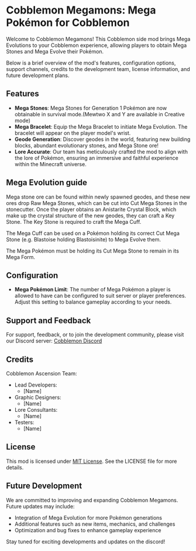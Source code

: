 # Cobblemon Megamons: Mega Pokémon for Cobblemon

Welcome to Cobblemon Megamons! This Cobblemon side mod brings Mega Evolutions to your Cobblemon experience, 
allowing players to obtain Mega Stones and Mega Evolve their Pokémon.

Below is a brief overview of the mod's features, configuration options, support channels, 
credits to the development team, license information, and future development plans.


## Features

- **Mega Stones**: Mega Stones for Generation 1 Pokémon are now obtainable in survival mode.(Mewtwo X and Y are available in Creative mode)
- **Mega Bracelet**: Equip the Mega Bracelet to initiate Mega Evolution. The bracelet will appear on the player model's wrist.
- **Geode Generation**: Discover geodes in the world, featuring new building blocks, abundant evolutionary stones, and Mega Stone ore!
- **Lore Accurate**: Our team has meticulously crafted the mod to align with the lore of Pokémon, ensuring an immersive and faithful experience within the Minecraft universe.

## Mega Evolution guide
Mega stone ore can be found within newly spawned geodes, and these new ores drop Raw Mega Stones, which can be cut into 
Cut Mega Stones in the stonecutter. Once the player obtains an Anistarite Crystal Block, which make up the crystal structure of the 
new geodes, they can craft a Key Stone. The Key Stone is required to craft the Mega Cuff.

The Mega Cuff can be used on a Pokémon holding its correct Cut Mega Stone (e.g. Blastoise holding Blastoisinite)
to Mega Evolve them.

The Mega Pokémon must be holding its Cut Mega Stone to remain in its Mega Form.

## Configuration

- **Mega Pokémon Limit**: The number of Mega Pokémon a player is allowed to have can be configured to suit server or player preferences.
Adjust this setting to balance gameplay according to your needs.

## Support and Feedback

For support, feedback, or to join the development community, please visit our Discord server: [Cobblemon Discord](https://discord.gg/cobblemon)

## Credits

Cobblemon Ascension Team:

- Lead Developers: 
  - [Name]
- Graphic Designers: 
  - [Name]
- Lore Consultants:
  - [Name]
- Testers: 
  - [Name]

## License

This mod is licensed under [MIT License](https://opensource.org/licenses/MIT). See the LICENSE file for more details.

## Future Development

We are committed to improving and expanding Cobblemon Megamons. Future updates may include:

- Integration of Mega Evolution for more Pokémon generations
- Additional features such as new items, mechanics, and challenges
- Optimization and bug fixes to enhance gameplay experience

Stay tuned for exciting developments and updates on the discord!